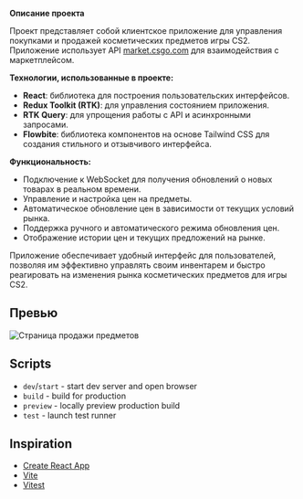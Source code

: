 **Описание проекта**

Проект представляет собой клиентское приложение для управления покупками и продажей косметических предметов игры CS2. Приложение использует API [market.csgo.com](https://market.csgo.com/api/v2/) для взаимодействия с маркетплейсом.

**Технологии, использованные в проекте:**

- **React**: библиотека для построения пользовательских интерфейсов.
- **Redux Toolkit (RTK)**: для управления состоянием приложения.
- **RTK Query**: для упрощения работы с API и асинхронными запросами.
- **Flowbite**: библиотека компонентов на основе Tailwind CSS для создания стильного и отзывчивого интерфейса.

**Функциональность:**

- Подключение к WebSocket для получения обновлений о новых товарах в реальном времени.
- Управление и настройка цен на предметы.
- Автоматическое обновление цен в зависимости от текущих условий рынка.
- Поддержка ручного и автоматического режима обновления цен.
- Отображение истории цен и текущих предложений на рынке.

Приложение обеспечивает удобный интерфейс для пользователей, позволяя им эффективно управлять своим инвентарем и быстро реагировать на изменения рынка косметических предметов для игры CS2.
## Превью

![Страница продажи предметов](https://i.ibb.co/64Qz2Rt/sale-page.png)

## Scripts

- `dev`/`start` - start dev server and open browser
- `build` - build for production
- `preview` - locally preview production build
- `test` - launch test runner

## Inspiration

- [Create React App](https://github.com/facebook/create-react-app/tree/main/packages/cra-template)
- [Vite](https://github.com/vitejs/vite/tree/main/packages/create-vite/template-react)
- [Vitest](https://github.com/vitest-dev/vitest/tree/main/examples/react-testing-lib)
